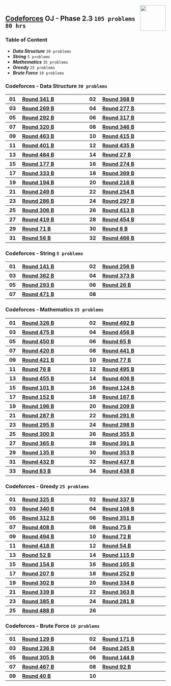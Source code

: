 <img align="right" width="80" src="https://github.com/cs-MohamedAyman/Problem-Solving-Training/blob/master/logos/codeforces.jpg">

## [Codeforces](https://codeforces.com/) OJ - Phase 2.3 `105 problems` `80 hrs`

### Table of Content

- ***Data Structure*** `30 problems`
- ***String***         `5 problems`
- ***Mathematics***    `35 problems`
- ***Greedy***         `25 problems`
- ***Brute Force***    `10 problems`

### Codeforces - Data Structure `30 problems`

<table>
    <tbody>
        <tr>
            <th align="center" width="50px">01</th><th align="left" width="550px"><a href="https://codeforces.com/problemset/problem/621/B">Round 341 B</a></th>
            <th align="center" width="50px">02</th><th align="left" width="550px"><a href="https://codeforces.com/problemset/problem/707/B">Round 368 B</a></th>
        </tr>
        <tr>
            <th align="center" width="50px">03</th><th align="left" width="550px"><a href="https://codeforces.com/problemset/problem/471/B">Round 269 B</a></th>
            <th align="center" width="50px">04</th><th align="left" width="550px"><a href="https://codeforces.com/problemset/problem/486/B">Round 277 B</a></th>
        </tr>
        <tr>
            <th align="center" width="50px">05</th><th align="left" width="550px"><a href="https://codeforces.com/problemset/problem/515/B">Round 292 B</a></th>
            <th align="center" width="50px">06</th><th align="left" width="550px"><a href="https://codeforces.com/problemset/problem/572/B">Round 317 B</a></th>
        </tr>
        <tr>
            <th align="center" width="50px">07</th><th align="left" width="550px"><a href="https://codeforces.com/problemset/problem/579/B">Round 320 B</a></th>
            <th align="center" width="50px">08</th><th align="left" width="550px"><a href="https://codeforces.com/problemset/problem/659/B">Round 346 B</a></th>
        </tr>
        <tr>
            <th align="center" width="50px">09</th><th align="left" width="550px"><a href="https://codeforces.com/problemset/problem/932/B">Round 463 B</a></th>
            <th align="center" width="50px">10</th><th align="left" width="550px"><a href="https://codeforces.com/problemset/problem/810/B">Round 415 B</a></th>
        </tr>
        <tr>
            <th align="center" width="50px">11</th><th align="left" width="550px"><a href="https://codeforces.com/problemset/problem/777/B">Round 401 B</a></th>
            <th align="center" width="50px">12</th><th align="left" width="550px"><a href="https://codeforces.com/problemset/problem/862/B">Round 435 B</a></th>
        </tr>
        <tr>
            <th align="center" width="50px">13</th><th align="left" width="550px"><a href="https://codeforces.com/problemset/problem/982/B">Round 484 B</a></th>
            <th align="center" width="50px">14</th><th align="left" width="550px"><a href="https://codeforces.com/problemset/problem/27/B">Round 27 B</a></th>
        </tr>
        <tr>
            <th align="center" width="50px">15</th><th align="left" width="550px"><a href="https://codeforces.com/problemset/problem/289/B">Round 177 B</a></th>
            <th align="center" width="50px">16</th><th align="left" width="550px"><a href="https://codeforces.com/problemset/problem/479/B">Round 274 B</a></th>
        </tr>
        <tr>
            <th align="center" width="50px">17</th><th align="left" width="550px"><a href="https://codeforces.com/problemset/problem/602/B">Round 333 B</a></th>
            <th align="center" width="50px">18</th><th align="left" width="550px"><a href="https://codeforces.com/problemset/problem/711/B">Round 369 B</a></th>
        </tr>
        <tr>
            <th align="center" width="50px">19</th><th align="left" width="550px"><a href="https://codeforces.com/problemset/problem/334/B">Round 194 B</a></th>
            <th align="center" width="50px">20</th><th align="left" width="550px"><a href="https://codeforces.com/problemset/problem/369/B">Round 216 B</a></th>
        </tr>
        <tr>
            <th align="center" width="50px">21</th><th align="left" width="550px"><a href="https://codeforces.com/problemset/problem/435/B">Round 249 B</a></th>
            <th align="center" width="50px">22</th><th align="left" width="550px"><a href="https://codeforces.com/problemset/problem/445/B">Round 254 B</a></th>
        </tr>
        <tr>
            <th align="center" width="50px">23</th><th align="left" width="550px"><a href="https://codeforces.com/problemset/problem/505/B">Round 286 B</a></th>
            <th align="center" width="50px">24</th><th align="left" width="550px"><a href="https://codeforces.com/problemset/problem/525/B">Round 297 B</a></th>
        </tr>
        <tr>
            <th align="center" width="50px">25</th><th align="left" width="550px"><a href="https://codeforces.com/problemset/problem/550/B">Round 306 B</a></th>
            <th align="center" width="50px">26</th><th align="left" width="550px"><a href="https://codeforces.com/problemset/problem/799/B">Round 413 B</a></th>
        </tr>
        <tr>
            <th align="center" width="50px">27</th><th align="left" width="550px"><a href="https://codeforces.com/problemset/problem/816/B">Round 419 B</a></th>
            <th align="center" width="50px">28</th><th align="left" width="550px"><a href="https://codeforces.com/problemset/problem/907/B">Round 454 B</a></th>
        </tr>
        <tr>
            <th align="center" width="50px">29</th><th align="left" width="550px"><a href="https://codeforces.com/problemset/problem/79/B">Round 71 B</a></th>
            <th align="center" width="50px">30</th><th align="left" width="550px"><a href="https://codeforces.com/problemset/problem/8/B">Round 8 B</a></th>
        </tr>
        <tr>
            <th align="center" width="50px">31</th><th align="left" width="550px"><a href="https://codeforces.com/problemset/problem/60/B">Round 56 B</a></th>
            <th align="center" width="50px">32</th><th align="left" width="550px"><a href="https://codeforces.com/problemset/problem/940/B">Round 466 B</a></th>
        </tr>
    </tbody>
</table>

### Codeforces - String `5 problems`

<table>
    <tbody>
        <tr>
            <th align="center" width="50px">01</th><th align="left" width="550px"><a href="https://codeforces.com/problemset/problem/228/B">Round 141 B</a></th>
            <th align="center" width="50px">02</th><th align="left" width="550px"><a href="https://codeforces.com/problemset/problem/448/B">Round 256 B</a></th>
        </tr>
        <tr>
            <th align="center" width="50px">03</th><th align="left" width="550px"><a href="https://codeforces.com/problemset/problem/697/B">Round 362 B</a></th>
            <th align="center" width="50px">04</th><th align="left" width="550px"><a href="https://codeforces.com/problemset/problem/719/B">Round 373 B</a></th>
        </tr>
        <tr>
            <th align="center" width="50px">05</th><th align="left" width="550px"><a href="https://codeforces.com/problemset/problem/518/B">Round 293 B</a></th>
            <th align="center" width="50px">06</th><th align="left" width="550px"><a href="https://codeforces.com/problemset/problem/26/B">Round 26 B</a></th>
        </tr>
        <tr>
            <th align="center" width="50px">07</th><th align="left" width="550px"><a href="https://codeforces.com/problemset/problem/955/B">Round 471 B</a></th>
            <th align="center" width="50px">08</th><th align="left" width="550px"><a href=""></a></th>
        </tr>
    </tbody>
</table>

### Codeforces - Mathematics `35 problems`

<table>
    <tbody>
        <tr>
            <th align="center" width="50px">01</th><th align="left" width="550px"><a href="https://codeforces.com/problemset/problem/588/B">Round 326 B</a></th>
            <th align="center" width="50px">02</th><th align="left" width="550px"><a href="https://codeforces.com/problemset/problem/996/B">Round 492 B</a></th>
        </tr>
        <tr>
            <th align="center" width="50px">03</th><th align="left" width="550px"><a href="https://codeforces.com/problemset/problem/964/B">Round 475 B</a></th>
            <th align="center" width="50px">04</th><th align="left" width="550px"><a href="https://codeforces.com/problemset/problem/912/B">Round 456 B</a></th>
        </tr>
        <tr>
            <th align="center" width="50px">05</th><th align="left" width="550px"><a href="https://codeforces.com/problemset/problem/900/B">Round 450 B</a></th>
            <th align="center" width="50px">06</th><th align="left" width="550px"><a href="https://codeforces.com/problemset/problem/71/B">Round 65 B</a></th>
        </tr>
        <tr>
            <th align="center" width="50px">07</th><th align="left" width="550px"><a href="https://codeforces.com/problemset/problem/821/B">Round 420 B</a></th>
            <th align="center" width="50px">08</th><th align="left" width="550px"><a href="https://codeforces.com/problemset/problem/876/B">Round 441 B</a></th>
        </tr>
        <tr>
            <th align="center" width="50px">09</th><th align="left" width="550px"><a href="https://codeforces.com/problemset/problem/820/B">Round 421 B</a></th>
            <th align="center" width="50px">10</th><th align="left" width="550px"><a href="https://codeforces.com/problemset/problem/96/B">Round 77 B</a></th>
        </tr>
        <tr>
            <th align="center" width="50px">11</th><th align="left" width="550px"><a href="https://codeforces.com/problemset/problem/94/B">Round 76 B</a></th>
            <th align="center" width="50px">12</th><th align="left" width="550px"><a href="https://codeforces.com/problemset/problem/1004/B">Round 495 B</a></th>
        </tr>
        <tr>
            <th align="center" width="50px">13</th><th align="left" width="550px"><a href="https://codeforces.com/problemset/problem/909/B">Round 455 B</a></th>
            <th align="center" width="50px">14</th><th align="left" width="550px"><a href="https://codeforces.com/problemset/problem/787/B">Round 406 B</a></th>
        </tr>
        <tr>
            <th align="center" width="50px">15</th><th align="left" width="550px"><a href="https://codeforces.com/problemset/problem/141/B">Round 101 B</a></th>
            <th align="center" width="50px">16</th><th align="left" width="550px"><a href="https://codeforces.com/problemset/problem/197/B">Round 124 B</a></th>
        </tr>
        <tr>
            <th align="center" width="50px">17</th><th align="left" width="550px"><a href="https://codeforces.com/problemset/problem/248/B">Round 152 B</a></th>
            <th align="center" width="50px">18</th><th align="left" width="550px"><a href="https://codeforces.com/problemset/problem/272/B">Round 167 B</a></th>
        </tr>
        <tr>
            <th align="center" width="50px">19</th><th align="left" width="550px"><a href="https://codeforces.com/problemset/problem/337/B">Round 196 B</a></th>
            <th align="center" width="50px">20</th><th align="left" width="550px"><a href="https://codeforces.com/problemset/problem/359/B">Round 209 B</a></th>
        </tr>
        <tr>
            <th align="center" width="50px">21</th><th align="left" width="550px"><a href="https://codeforces.com/problemset/problem/507/B">Round 287 B</a></th>
            <th align="center" width="50px">22</th><th align="left" width="550px"><a href="https://codeforces.com/problemset/problem/514/B">Round 291 B</a></th>
        </tr>
        <tr>
            <th align="center" width="50px">23</th><th align="left" width="550px"><a href="https://codeforces.com/problemset/problem/520/B">Round 295 B</a></th>
            <th align="center" width="50px">24</th><th align="left" width="550px"><a href="https://codeforces.com/problemset/problem/534/B">Round 298 B</a></th>
        </tr>
        <tr>
            <th align="center" width="50px">25</th><th align="left" width="550px"><a href="https://codeforces.com/problemset/problem/538/B">Round 300 B</a></th>
            <th align="center" width="50px">26</th><th align="left" width="550px"><a href="https://codeforces.com/problemset/problem/677/B">Round 355 B</a></th>
        </tr>
        <tr>
            <th align="center" width="50px">27</th><th align="left" width="550px"><a href="https://codeforces.com/problemset/problem/703/B">Round 365 B</a></th>
            <th align="center" width="50px">28</th><th align="left" width="550px"><a href="https://codeforces.com/problemset/problem/757/B">Round 391 B</a></th>
        </tr>
        <tr>
            <th align="center" width="50px">29</th><th align="left" width="550px"><a href="https://codeforces.com/problemset/problem/219/B">Round 135 B</a></th>
            <th align="center" width="50px">30</th><th align="left" width="550px"><a href="https://codeforces.com/problemset/problem/675/B">Round 353 B</a></th>
        </tr>
        <tr>
            <th align="center" width="50px">31</th><th align="left" width="550px"><a href="https://codeforces.com/problemset/problem/851/B">Round 432 B</a></th>
            <th align="center" width="50px">32</th><th align="left" width="550px"><a href="https://codeforces.com/problemset/problem/867/B">Round 437 B</a></th>
        </tr>
        <tr>
            <th align="center" width="50px">33</th><th align="left" width="550px"><a href="https://codeforces.com/problemset/problem/108/B">Round 83 B</a></th>
            <th align="center" width="50px">34</th><th align="left" width="550px"><a href="https://codeforces.com/problemset/problem/868/B">Round 438 B</a></th>
        </tr>
    </tbody>
</table>

### Codeforces - Greedy `25 problems`

<table>
    <tbody>
        <tr>
            <th align="center" width="50px">01</th><th align="left" width="550px"><a href="https://codeforces.com/problemset/problem/586/B">Round 325 B</a></th>
            <th align="center" width="50px">02</th><th align="left" width="550px"><a href="https://codeforces.com/problemset/problem/610/B">Round 337 B</a></th>
        </tr>
        <tr>
            <th align="center" width="50px">03</th><th align="left" width="550px"><a href="https://codeforces.com/problemset/problem/617/B">Round 340 B</a></th>
            <th align="center" width="50px">04</th><th align="left" width="550px"><a href="https://codeforces.com/problemset/problem/152/B">Round 108 B</a></th>
        </tr>
        <tr>
            <th align="center" width="50px">05</th><th align="left" width="550px"><a href="https://codeforces.com/problemset/problem/558/B">Round 312 B</a></th>
            <th align="center" width="50px">06</th><th align="left" width="550px"><a href="https://codeforces.com/problemset/problem/673/B">Round 351 B</a></th>
        </tr>
        <tr>
            <th align="center" width="50px">07</th><th align="left" width="550px"><a href="https://codeforces.com/problemset/problem/796/B">Round 408 B</a></th>
            <th align="center" width="50px">08</th><th align="left" width="550px"><a href="https://codeforces.com/problemset/problem/92/B">Round 75 B</a></th>
        </tr>
        <tr>
            <th align="center" width="50px">09</th><th align="left" width="550px"><a href="https://codeforces.com/problemset/problem/1003/B">Round 494 B</a></th>
            <th align="center" width="50px">10</th><th align="left" width="550px"><a href="https://codeforces.com/problemset/problem/84/B">Round 72 B</a></th>
        </tr>
        <tr>
            <th align="center" width="50px">11</th><th align="left" width="550px"><a href="https://codeforces.com/problemset/problem/814/B">Round 418 B</a></th>
            <th align="center" width="50px">12</th><th align="left" width="550px"><a href="https://codeforces.com/problemset/problem/58/B">Round 54 B</a></th>
        </tr>
        <tr>
            <th align="center" width="50px">13</th><th align="left" width="550px"><a href="https://codeforces.com/problemset/problem/56/B">Round 52 B</a></th>
            <th align="center" width="50px">14</th><th align="left" width="550px"><a href="https://codeforces.com/problemset/problem/175/B">Round 115 B</a></th>
        </tr>
        <tr>
            <th align="center" width="50px">15</th><th align="left" width="550px"><a href="https://codeforces.com/problemset/problem/253/B">Round 154 B</a></th>
            <th align="center" width="50px">16</th><th align="left" width="550px"><a href="https://codeforces.com/problemset/problem/270/B">Round 165 B</a></th>
        </tr>
        <tr>
            <th align="center" width="50px">17</th><th align="left" width="550px"><a href="https://codeforces.com/problemset/problem/357/B">Round 207 B</a></th>
            <th align="center" width="50px">18</th><th align="left" width="550px"><a href="https://codeforces.com/problemset/problem/441/B">Round 252 B</a></th>
        </tr>
        <tr>
            <th align="center" width="50px">19</th><th align="left" width="550px"><a href="https://codeforces.com/problemset/problem/544/B">Round 302 B</a></th>
            <th align="center" width="50px">20</th><th align="left" width="550px"><a href="https://codeforces.com/problemset/problem/604/B">Round 334 B</a></th>
        </tr>
        <tr>
            <th align="center" width="50px">21</th><th align="left" width="550px"><a href="https://codeforces.com/problemset/problem/614/B">Round 339 B</a></th>
            <th align="center" width="50px">22</th><th align="left" width="550px"><a href="https://codeforces.com/problemset/problem/699/B">Round 363 B</a></th>
        </tr>
        <tr>
            <th align="center" width="50px">23</th><th align="left" width="550px"><a href="https://codeforces.com/problemset/problem/745/B">Round 385 B</a></th>
            <th align="center" width="50px">24</th><th align="left" width="550px"><a href="https://codeforces.com/problemset/problem/493/B">Round 281 B</a></th>
        </tr>
        <tr>
            <th align="center" width="50px">25</th><th align="left" width="550px"><a href="https://codeforces.com/problemset/problem/994/B">Round 488 B</a></th>
            <th align="center" width="50px">26</th><th align="left" width="550px"><a href=""></a></th>
        </tr>
    </tbody>
</table>

### Codeforces - Brute Force `10 problems`

<table>
    <tbody>
        <tr>
            <th align="center" width="50px">01</th><th align="left" width="550px"><a href="https://codeforces.com/problemset/problem/205/B">Round 129 B</a></th>
            <th align="center" width="50px">02</th><th align="left" width="550px"><a href="https://codeforces.com/problemset/problem/279/B">Round 171 B</a></th>
        </tr>
        <tr>
            <th align="center" width="50px">03</th><th align="left" width="550px"><a href="https://codeforces.com/problemset/problem/402/B">Round 236 B</a></th>
            <th align="center" width="50px">04</th><th align="left" width="550px"><a href="https://codeforces.com/problemset/problem/430/B">Round 245 B</a></th>
        </tr>
        <tr>
            <th align="center" width="50px">05</th><th align="left" width="550px"><a href="https://codeforces.com/problemset/problem/548/B">Round 305 B</a></th>
            <th align="center" width="50px">06</th><th align="left" width="550px"><a href="https://codeforces.com/problemset/problem/233/B">Round 144 B</a></th>
        </tr>
        <tr>
            <th align="center" width="50px">07</th><th align="left" width="550px"><a href="https://codeforces.com/problemset/problem/937/B">Round 467 B</a></th>
            <th align="center" width="50px">08</th><th align="left" width="550px"><a href="https://codeforces.com/problemset/problem/124/B">Round 92 B</a></th>
        </tr>
        <tr>
            <th align="center" width="50px">09</th><th align="left" width="550px"><a href="https://codeforces.com/problemset/problem/41/B">Round 40 B</a></th>
            <th align="center" width="50px">10</th><th align="left" width="550px"><a href=""></a></th>
        </tr>
    </tbody>
</table>
